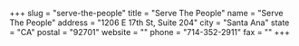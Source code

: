 +++
slug = "serve-the-people"
title = "Serve The People"
name = "Serve The People"
address = "1206 E 17th St, Suite 204"
city = "Santa Ana"
state = "CA"
postal = "92701"
website = ""
phone = "714-352-2911"
fax = ""
+++
